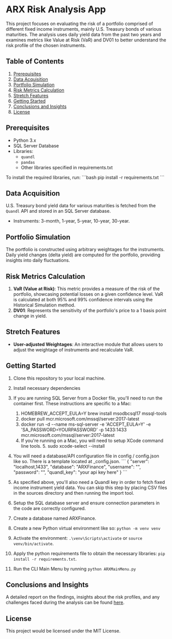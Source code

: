 # ARX Risk Analysis App

This project focuses on evaluating the risk of a portfolio comprised of different fixed income instruments, mainly U.S.
Treasury bonds of various maturities. The analysis uses daily yield data from the past two years and examines metrics
like Value at Risk (VaR) and DV01 to better understand the risk profile of the chosen instruments.

## Table of Contents

1. [Prerequisites](#prerequisites)
2. [Data Acquisition](#data-acquisition)
3. [Portfolio Simulation](#portfolio-simulation)
4. [Risk Metrics Calculation](#risk-metrics-calculation)
5. [Stretch Features](#stretch-features)
6. [Getting Started](#getting-started)
7. [Conclusions and Insights](#conclusions-and-insights)
8. [License](#license)

## Prerequisites

* Python 3.x
* SQL Server Database
* Libraries:
    - `quandl`
    - `pandas`
    - Other libraries specified in requirements.txt

To install the required libraries, run:
\```bash
pip install -r requirements.txt
\```

## Data Acquisition

U.S. Treasury bond yield data for various maturities is fetched from the `Quandl` API and stored in an SQL Server
database.

* Instruments: 3-month, 1-year, 5-year, 10-year, 30-year.

## Portfolio Simulation

The portfolio is constructed using arbitrary weightages for the instruments. Daily yield changes (delta yield) are
computed for the portfolio, providing insights into daily fluctuations.

## Risk Metrics Calculation

1. **VaR (Value at Risk)**: This metric provides a measure of the risk of the portfolio, showcasing potential losses on
   a given confidence level. VaR is calculated at both 95% and 99% confidence intervals using the Historical Simulation
   method.
2. **DV01**: Represents the sensitivity of the portfolio's price to a 1 basis point change in yield.

## Stretch Features

* **User-adjusted Weightages**: An interactive module that allows users to adjust the weightage of instruments and
  recalculate VaR.

## Getting Started

1. Clone this repository to your local machine.
2. Install necessary dependencies
3. If you are running SQL Server from a Docker file, you'll need to run the container first. These instructions are
   specific to a Mac:
   1. HOMEBREW_ACCEPT_EULA=Y brew install msodbcsql17 mssql-tools
   2. docker pull mcr.microsoft.com/mssql/server:2017-latest
   3. docker run -d --name ms-sql-server -e 'ACCEPT_EULA=Y' -e 'SA_PASSWORD=YOURPASSWORD’ -p 1433:1433
       mcr.microsoft.com/mssql/server:2017-latest
   4. If you're running on a Mac, you will need to setup XCode command line tools. 
      5. sudo xcode-select --install

4. You will need a database/API configuration file in config / config.json like so. There is a template located at _config.json.
   \```
   {
   "server": "localhost,1433",
   "database": "ARXFinance",
   "username": "",
   "password": "",
   "quandl_key": "your api key here"
   }
   \```


5. As specified above, you'll also need a Quandl key in order to fetch fixed income instrument yield data. You can skip this step by placing CSV files in the sources directory and then running the import tool. 
6. Setup the SQL database server and ensure connection parameters in the code are correctly configured. 
7. Create a database named ARXFinance.
8. Create a new Python virtual environment like so: `python -m venv venv`
9. Activate the environment: `.\venv\Scripts\activate` or `source venv/bin/activate`.
10. Apply the python requirements file to obtain the necessary libraries: `pip install -r requirements.txt`.
11. Run the CLI Main Menu by running `python ARXMainMenu.py`

## Conclusions and Insights

A detailed report on the findings, insights about the risk profiles, and any challenges faced during the analysis can be
found [here](./REPORT.md).

## License

This project would be licensed under the MIT License.
